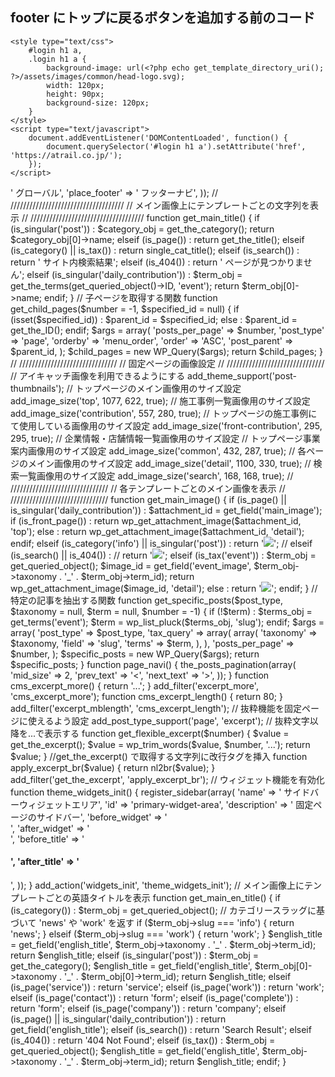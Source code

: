 ## footer にトップに戻るボタンを追加する前のコード

<?php
// ///////////////////////////////////
// 画像解像度を綺麗にするためのremove
// ///////////////////////////////////
function remove_decoding_async_attribute($html)
{
	// decoding="async" 属性を削除
	$html = str_replace('decoding="async"', '', $html);
	return $html;
}
add_filter('wp_get_attachment_image', 'remove_decoding_async_attribute');

// ///////////////////////////////////
// スタイルやjsの適用
// ///////////////////////////////////
function my_enqueue_scripts()
{
	$uri = esc_url(get_template_directory_uri());
	wp_enqueue_script('jquery');
	wp_enqueue_script('bundle_js', $uri . '/assets/js/bundle.js', array());
	wp_enqueue_style('my_styles', $uri . '/style.css', array());
}
add_action('wp_enqueue_scripts', 'my_enqueue_scripts');

// ///////////////////////////////////
// ログイン画面のカスタマイズ
// ///////////////////////////////////
function my_login_logo()
{ 	?>

    <style type="text/css">
    	#login h1 a,
    	.login h1 a {
    		background-image: url(<?php echo get_template_directory_uri(); ?>/assets/images/common/head-logo.svg);
    		width: 120px;
    		height: 90px;
    		background-size: 120px;
    	}
    </style>
    <script type="text/javascript">
    	document.addEventListener('DOMContentLoaded', function() {
    		document.querySelector('#login h1 a').setAttribute('href', 'https://atrail.co.jp/');
    	});
    </script>

<?php
}
add_action('login_enqueue_scripts', 'my_login_logo');

// ///////////////////////////////////
// ヘッダー、フッターのカスタムメニュー化
// ///////////////////////////////////
register_nav_menus(array(
	'place_global' => ' グローバル',
	'place_footer' => ' フッターナビ',
));

// ////////////////////////////////////
// メイン画像上にテンプレートごとの文字列を表示
// ////////////////////////////////////
function get_main_title()
{
	if (is_singular('post')) :
		$category_obj = get_the_category();
		return $category_obj[0]->name;
	elseif (is_page()) :
		return get_the_title();
	elseif (is_category() || is_tax()) :
		return single_cat_title();
	elseif (is_search()) :
		return ' サイト内検索結果';
	elseif (is_404()) :
		return ' ページが見つかりません';
	elseif (is_singular('daily_contribution')) :
		$term_obj = get_the_terms(get_queried_object()->ID, 'event');
		return $term_obj[0]->name;
	endif;
}

// 子ページを取得する関数
function get_child_pages($number = -1, $specified_id = null)
{
	if (isset($specified_id)) :
		$parent_id = $specified_id;
	else :
		$parent_id = get_the_ID();
	endif;
	$args = array(
		'posts_per_page' => $number,
		'post_type' => 'page',
		'orderby' => 'menu_order',
		'order' => 'ASC',
		'post_parent' => $parent_id,
	);
	$child_pages = new WP_Query($args);
	return $child_pages;
}
// ///////////////////////////////
// 固定ページの画像設定
// ///////////////////////////////
// アイキャッチ画像を利用できるようにする
add_theme_support('post-thumbnails');

// トップページのメイン画像用のサイズ設定
add_image_size('top', 1077, 622, true);

// 施工事例一覧画像用のサイズ設定
add_image_size('contribution', 557, 280, true);

// トップページの施工事例にて使用している画像用のサイズ設定
add_image_size('front-contribution', 295, 295, true);

// 企業情報・店舗情報一覧画像用のサイズ設定
// トップページ事業案内画像用のサイズ設定
add_image_size('common', 432, 287, true);

// 各ページのメイン画像用のサイズ設定
add_image_size('detail', 1100, 330, true);

// 検索一覧画像用のサイズ設定
add_image_size('search', 168, 168, true);

// ///////////////////////////////
// 各テンプレートごとのメイン画像を表示
// ///////////////////////////////
function get_main_image()
{
	if (is_page() || is_singular('daily_contribution')) :
		$attachment_id = get_field('main_image');
		if (is_front_page()) :
			return wp_get_attachment_image($attachment_id, 'top');
		else :
			return wp_get_attachment_image($attachment_id, 'detail');
		endif;
	elseif (is_category('info') || is_singular('post')) :
		return '<img src="' . get_template_directory_uri() . '/assets/images/bg-page-news.jpg" />';
	// elseif (is_search() || is_404()) :
	// 	return '<img src="' . get_template_directory_uri() . '/assets/images/bg-page-search.jpg">';
	elseif (is_tax('event')) :
		$term_obj = get_queried_object();
		$image_id = get_field('event_image', $term_obj->taxonomy . '_' . $term_obj->term_id);
		return wp_get_attachment_image($image_id, 'detail');
	else :
		return '<img src="' . get_template_directory_uri() . '/assets/images/bg-page-dummy.png" />';
	endif;
}

// 特定の記事を抽出する関数
function get_specific_posts($post_type, $taxonomy = null, $term = null, $number = -1)
{
	if (!$term) :
		$terms_obj = get_terms('event');
		$term = wp_list_pluck($terms_obj, 'slug');
	endif;

	$args = array(
		'post_type' => $post_type,
		'tax_query' => array(
			array(
				'taxonomy' => $taxonomy,
				'field' => 'slug',
				'terms' => $term,
			),
		),
		'posts_per_page' => $number,
	);
	$specific_posts = new WP_Query($args);
	return $specific_posts;
}

function page_navi()
{
	the_posts_pagination(array(
		'mid_size' => 2,
		'prev_text' => '<',
		'next_text' => '>',
	));
}

function cms_excerpt_more()
{
	return '...';
}
add_filter('excerpt_more', 'cms_excerpt_more');

function cms_excerpt_length()
{
	return 80;
}
add_filter('excerpt_mblength', 'cms_excerpt_length');

// 抜粋機能を固定ページに使えるよう設定
add_post_type_support('page', 'excerpt');

// 抜粋文字以降を...で表示する
function get_flexible_excerpt($number)
{
	$value = get_the_excerpt();
	$value = wp_trim_words($value, $number, '...');
	return $value;
}

//get_the_excerpt() で取得する文字列に改行タグを挿入
function apply_excerpt_br($value)
{
	return nl2br($value);
}
add_filter('get_the_excerpt', 'apply_excerpt_br');

// ウィジェット機能を有効化
function theme_widgets_init()
{
	register_sidebar(array(
		'name' => ' サイドバーウィジェットエリア',
		'id' => 'primary-widget-area',
		'description' => ' 固定ページのサイドバー',
		'before_widget' => '<aside class="side-inner">',
		'after_widget' => '</aside>',
		'before_title' => '<h4 class="title">',
		'after_title' => '</h4>',
	));
}
add_action('widgets_init', 'theme_widgets_init');

// メイン画像上にテンプレートごとの英語タイトルを表示
function get_main_en_title()
{
	if (is_category()) :
		$term_obj = get_queried_object();

		// カテゴリースラッグに基づいて 'news' や 'work' を返す
		if ($term_obj->slug === 'info') {
			return 'news';
		} elseif ($term_obj->slug === 'work') {
			return 'work';
		}

		$english_title = get_field('english_title', $term_obj->taxonomy . '_' . $term_obj->term_id);
		return $english_title;
	elseif (is_singular('post')) :
		$term_obj = get_the_category();
		$english_title = get_field('english_title', $term_obj[0]->taxonomy . '_' . $term_obj[0]->term_id);
		return $english_title;
	elseif (is_page('service')) :
		return 'service';
	elseif (is_page('work')) :
		return 'work';
	elseif (is_page('contact')) :
		return 'form';
	elseif (is_page('complete')) :
		return 'form';
	elseif (is_page('company')) :
		return 'company';
	elseif (is_page() || is_singular('daily_contribution')) :
		return get_field('english_title');
	elseif (is_search()) :
		return 'Search Result';
	elseif (is_404()) :
		return '404 Not Found';
	elseif (is_tax()) :
		$term_obj = get_queried_object();
		$english_title = get_field('english_title', $term_obj->taxonomy . '_' . $term_obj->term_id);
		return $english_title;
	endif;
}

